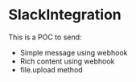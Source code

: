 # SlackIntegration

This is a POC to send:
- Simple message using webhook
- Rich content using webhook
- file.upload method